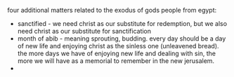 four additional matters related to the exodus of gods people from egypt:
- sanctified - we need christ as our substitute for redemption, but we also need christ as our substitute for sanctification
- month of abib - meaning sprouting, budding. every day should be a day of new life and enjoying christ as the sinless one (unleavened bread). the more days we have of enjoying new life and dealing with sin, the more we will have as a memorial to remember in the new jerusalem.
- 
